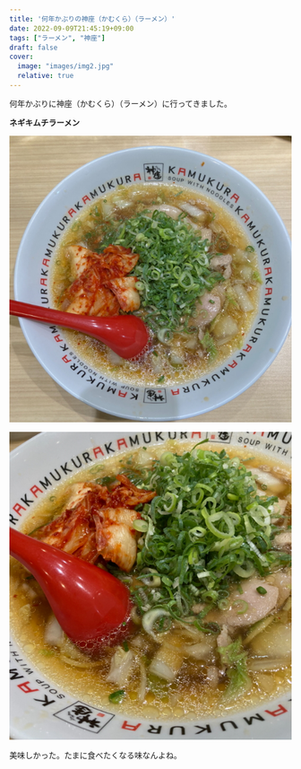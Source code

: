 ```yaml
---
title: '何年かぶりの神座（かむくら）（ラーメン）'
date: 2022-09-09T21:45:19+09:00
tags: ["ラーメン", "神座"]
draft: false
cover:
  image: "images/img2.jpg"
  relative: true
---
```


何年かぶりに神座（かむくら）（ラーメン）に行ってきました。

**ネギキムチラーメン**

![img1.jpg](images/img1.jpg)

![img2.png](images/img2.jpg)

美味しかった。たまに食べたくなる味なんよね。
